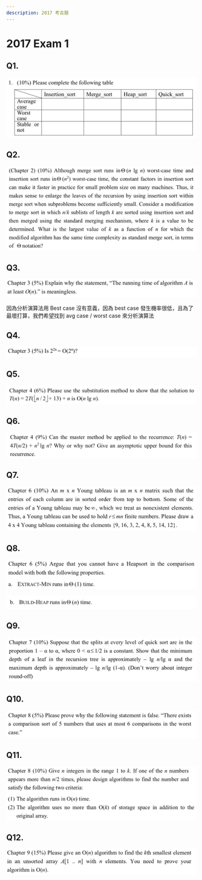 ```yaml
---
description: 2017 考古題
---
```


# 2017 Exam 1

## Q1. 

![](../.gitbook/assets/image%20%2824%29.png)



## Q2. 

![](../.gitbook/assets/image.png)



## Q3.

![](../.gitbook/assets/image%20%2813%29.png)

因為分析演算法用 Best case 沒有意義，因為 best case 發生機率很低，且為了最壞打算，我們希望找到 avg case / worst case 來分析演算法

## Q4.

![](../.gitbook/assets/image%20%283%29.png)



## Q5.

![](../.gitbook/assets/image%20%285%29.png)



## Q6. 

![](../.gitbook/assets/image%20%281%29.png)



## Q7. 

![](../.gitbook/assets/image%20%284%29.png)





## Q8. 

![](../.gitbook/assets/image%20%2820%29.png)

![](../.gitbook/assets/image%20%2823%29.png)





## Q9. 

![](../.gitbook/assets/image%20%288%29.png)





## Q10. 

![](../.gitbook/assets/image%20%287%29.png)



## Q11.

![](../.gitbook/assets/image%20%2810%29.png)





## Q12. 

![](../.gitbook/assets/image%20%2821%29.png)






